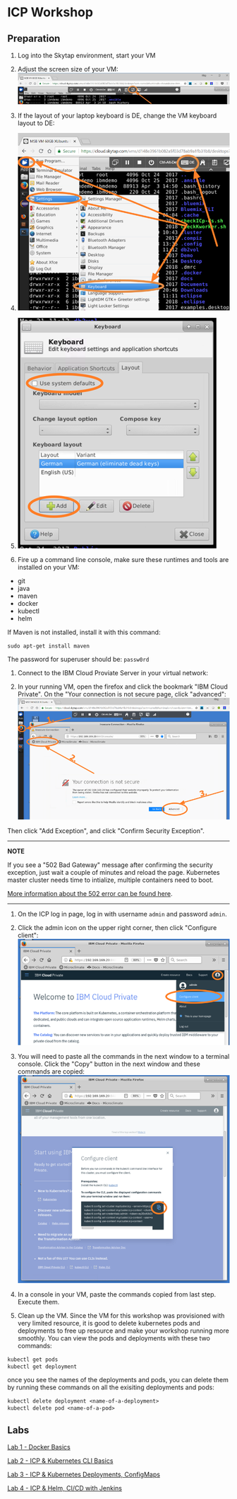 # ICP Workshop

## Preparation

1. Log into the Skytap environment, start your VM
1. Adjust the screen size of your VM: ![Adjust VM screen size](/doc-images/adjust-vm-screen-size.png "Adjust VM screen size")
1. If the layout of your laptop keyboard is DE, change the VM keyboard layout to DE:
  1. ![Adjust keyboard layout part 1](/doc-images/keyboard-layout-de-1.png "Adjust keyboard layout part 1")
  1. ![Adjust keyboard layout part 2](/doc-images/keyboard-layout-de-2.png "Adjust keyboard layout part 2")

1. Fire up a command line console, make sure these runtimes and tools are installed on your VM:
  * git
  * java
  * maven
  * docker
  * kubectl
  * helm
  
  If Maven is not installed, install it with this command:

  ```
  sudo apt-get install maven

  ```
  The password for superuser should be: `passw0rd`

1. Connect to the IBM Cloud Proviate Server in your virtual network:
  
  1. In your running VM, open the firefox and click the bookmark "IBM Cloud Private". On the "Your connection is not secure page, click "advanced": ![Init ICP Server 1](/doc-images/init-icp-server-1.png)

   Then click "Add Exception", and click "Confirm Security Exception".

  ----
  **NOTE**

  If you see a "502 Bad Gateway" message after confirming the security exception, just wait a couple of minutes and reload the page. Kubernetes master cluster needs time to intialize, multiple containers need to boot. 

  [More information about the 502 error can be found here](https://www.ibm.com/support/knowledgecenter/en/SSBS6K_2.1.0.2/getting_started/known_issues.html#ui_502).

  ----

  1. On the ICP log in page, log in with username `admin` and password `admin`. 

  1. Click the admin icon on the upper right corner, then click "Configure client": ![Configure ICP client 0](/doc-images/configure-icp-client-0.png "Configure ICP client 0")

  1. You will need to paste all the commands in the next window to a terminal console. Click the "Copy" button in the next window and these commands are copied: ![Configure ICP client 1](/doc-images/configure-icp-client-1.png "Configure ICP client 1")

  1. In a console in your VM, paste the commands copied from last step. Execute them. 

1. Clean up the VM. Since the VM for this workshop was provisioned with very limited resource, it is good to delete kubernetes pods and deployments to free up resource and make your workshop running more smoothly. You can view the pods and deployments with these two commands:

  ```
  kubectl get pods
  kubectl get deployment
  ```
  once you see the names of the deployments and pods, you can delete them by running these commands on all the exisiting deployments and pods:
  ```
  kubectl delete deployment <name-of-a-deployment>
  kubectl delete pod <name-of-a-pod>
  ```


## Labs

[Lab 1 - Docker Basics ](Lab1/)

[Lab 2 - ICP & Kubernetes CLI Basics](Lab2/)

[Lab 3 - ICP & Kubernetes Deployments, ConfigMaps](Lab3/)

[Lab 4 - ICP & Helm, CI/CD with Jenkins](Lab4/)
